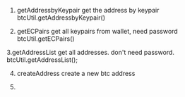 
1. getAddressbyKeypair
get the address by keypair
btcUtil.getAddressbyKeypair()

2. getECPairs
get all keypairs from wallet, need password
btcUtil.getECPairs()

3.getAddressList
get all addresses. don't need password.
btcUtil.getAddressList();


4. createAddress
create a new btc address

5.